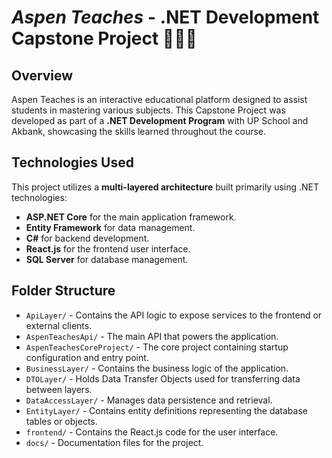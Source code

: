 # *Aspen Teaches* - .NET Development Capstone Project 👩🏼‍💻

## Overview
Aspen Teaches is an interactive educational platform designed to assist students in mastering various subjects. 
This Capstone Project was developed as part of a **.NET Development Program** with UP School and Akbank, showcasing the skills learned throughout the course. 

## Technologies Used
This project utilizes a **multi-layered architecture** built primarily using .NET technologies:
- **ASP.NET Core** for the main application framework.
- **Entity Framework** for data management.
- **C#** for backend development.
- **React.js** for the frontend user interface.
- **SQL Server** for database management.

## Folder Structure
- `ApiLayer/` - Contains the API logic to expose services to the frontend or external clients.
- `AspenTeachesApi/` - The main API that powers the application.
- `AspenTeachesCoreProject/` - The core project containing startup configuration and entry point.
- `BusinessLayer/` - Contains the business logic of the application.
- `DTOLayer/` - Holds Data Transfer Objects used for transferring data between layers.
- `DataAccessLayer/` - Manages data persistence and retrieval.
- `EntityLayer/` - Contains entity definitions representing the database tables or objects.
- `frontend/` - Contains the React.js code for the user interface.
- `docs/` - Documentation files for the project.
